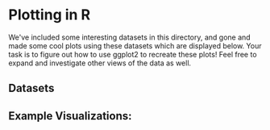 # Plotting in R

We've included some interesting datasets in this directory, and gone and made
some cool plots using these datasets which are displayed below.  Your task is 
to figure out how to use ggplot2 to recreate these plots!  Feel free to expand
and investigate other views of the data as well.

## Datasets



## Example Visualizations:




